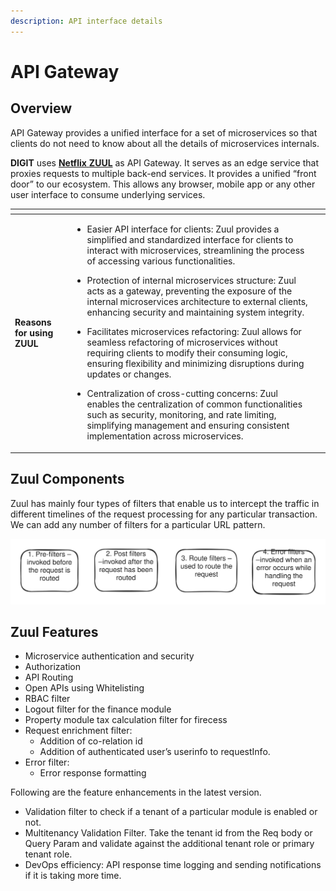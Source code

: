 ```yaml
---
description: API interface details
---
```


# API Gateway

## Overview

API Gateway provides a unified interface for a set of microservices so that clients do not need to know about all the details of microservices internals.&#x20;

**DIGIT** uses [**Netflix** **ZUUL**](../../core-services/zuul-service.md) as API Gateway. It serves as an edge service that proxies requests to multiple back-end services. It provides a unified “front door” to our ecosystem. This allows any browser, mobile app or any other user interface to consume underlying services.



<table data-card-size="large" data-view="cards"><thead><tr><th></th><th></th><th></th></tr></thead><tbody><tr><td><strong>Reasons for using ZUUL</strong></td><td><p></p><ul><li>Easier API interface for clients: Zuul provides a simplified and standardized interface for clients to interact with microservices, streamlining the process of accessing various functionalities.</li></ul><ul><li>Protection of internal microservices structure: Zuul acts as a gateway, preventing the exposure of the internal microservices architecture to external clients, enhancing security and maintaining system integrity.</li></ul><ul><li>Facilitates microservices refactoring: Zuul allows for seamless refactoring of microservices without requiring clients to modify their consuming logic, ensuring flexibility and minimizing disruptions during updates or changes.</li></ul><ul><li>Centralization of cross-cutting concerns: Zuul enables the centralization of common functionalities such as security, monitoring, and rate limiting, simplifying management and ensuring consistent implementation across microservices.</li></ul></td><td></td></tr></tbody></table>

## Zuul Components

Zuul has mainly four types of filters that enable us to intercept the traffic in different timelines of the request processing for any particular transaction. We can add any number of filters for a particular URL pattern.

<img src="../../../.gitbook/assets/file.excalidraw.svg" alt="" class="gitbook-drawing">

## Zuul Features

* Microservice authentication and security
* Authorization
* API Routing
* Open APIs using Whitelisting
* RBAC filter
* Logout filter for the finance module
* Property module tax calculation filter for firecess
* Request enrichment filter:
  * Addition of co-relation id
  * Addition of authenticated user’s userinfo to requestInfo.
* Error filter:
  * Error response formatting

Following are the feature enhancements in the latest version.

* Validation filter to check if a tenant of a particular module is enabled or not.
* Multitenancy Validation Filter. Take the tenant id from the Req body or Query Param and validate against the additional tenant role or primary tenant role.
* DevOps efficiency: API response time logging and sending notifications if it is taking more time.

